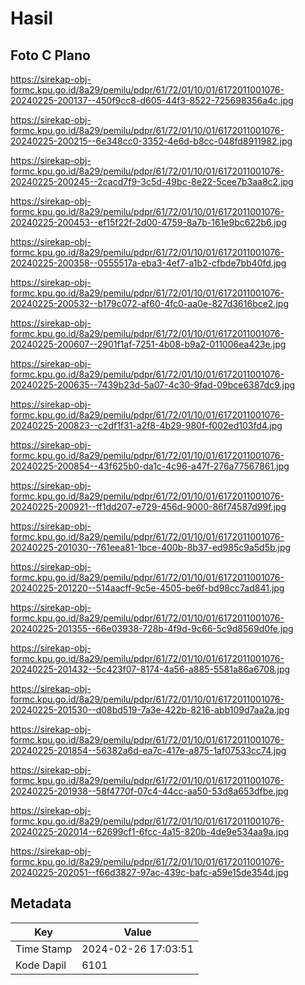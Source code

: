 # Hasil

## Foto C Plano

https://sirekap-obj-formc.kpu.go.id/8a29/pemilu/pdpr/61/72/01/10/01/6172011001076-20240225-200137--450f9cc8-d605-44f3-8522-725698356a4c.jpg

https://sirekap-obj-formc.kpu.go.id/8a29/pemilu/pdpr/61/72/01/10/01/6172011001076-20240225-200215--6e348cc0-3352-4e6d-b8cc-048fd8911982.jpg

https://sirekap-obj-formc.kpu.go.id/8a29/pemilu/pdpr/61/72/01/10/01/6172011001076-20240225-200245--2cacd7f9-3c5d-49bc-8e22-5cee7b3aa8c2.jpg

https://sirekap-obj-formc.kpu.go.id/8a29/pemilu/pdpr/61/72/01/10/01/6172011001076-20240225-200453--ef15f22f-2d00-4759-8a7b-161e9bc622b6.jpg

https://sirekap-obj-formc.kpu.go.id/8a29/pemilu/pdpr/61/72/01/10/01/6172011001076-20240225-200358--0555517a-eba3-4ef7-a1b2-cfbde7bb40fd.jpg

https://sirekap-obj-formc.kpu.go.id/8a29/pemilu/pdpr/61/72/01/10/01/6172011001076-20240225-200532--b179c072-af60-4fc0-aa0e-827d3616bce2.jpg

https://sirekap-obj-formc.kpu.go.id/8a29/pemilu/pdpr/61/72/01/10/01/6172011001076-20240225-200607--2901f1af-7251-4b08-b9a2-011006ea423e.jpg

https://sirekap-obj-formc.kpu.go.id/8a29/pemilu/pdpr/61/72/01/10/01/6172011001076-20240225-200635--7439b23d-5a07-4c30-9fad-09bce6387dc9.jpg

https://sirekap-obj-formc.kpu.go.id/8a29/pemilu/pdpr/61/72/01/10/01/6172011001076-20240225-200823--c2df1f31-a2f8-4b29-980f-f002ed103fd4.jpg

https://sirekap-obj-formc.kpu.go.id/8a29/pemilu/pdpr/61/72/01/10/01/6172011001076-20240225-200854--43f625b0-da1c-4c96-a47f-276a77567861.jpg

https://sirekap-obj-formc.kpu.go.id/8a29/pemilu/pdpr/61/72/01/10/01/6172011001076-20240225-200921--ff1dd207-e729-456d-9000-86f74587d99f.jpg

https://sirekap-obj-formc.kpu.go.id/8a29/pemilu/pdpr/61/72/01/10/01/6172011001076-20240225-201030--761eea81-1bce-400b-8b37-ed985c9a5d5b.jpg

https://sirekap-obj-formc.kpu.go.id/8a29/pemilu/pdpr/61/72/01/10/01/6172011001076-20240225-201220--514aacff-9c5e-4505-be6f-bd98cc7ad841.jpg

https://sirekap-obj-formc.kpu.go.id/8a29/pemilu/pdpr/61/72/01/10/01/6172011001076-20240225-201355--66e03938-728b-4f9d-9c66-5c9d8569d0fe.jpg

https://sirekap-obj-formc.kpu.go.id/8a29/pemilu/pdpr/61/72/01/10/01/6172011001076-20240225-201432--5c423f07-8174-4a56-a885-5581a86a6708.jpg

https://sirekap-obj-formc.kpu.go.id/8a29/pemilu/pdpr/61/72/01/10/01/6172011001076-20240225-201530--d08bd519-7a3e-422b-8216-abb109d7aa2a.jpg

https://sirekap-obj-formc.kpu.go.id/8a29/pemilu/pdpr/61/72/01/10/01/6172011001076-20240225-201854--56382a6d-ea7c-417e-a875-1af07533cc74.jpg

https://sirekap-obj-formc.kpu.go.id/8a29/pemilu/pdpr/61/72/01/10/01/6172011001076-20240225-201938--58f4770f-07c4-44cc-aa50-53d8a653dfbe.jpg

https://sirekap-obj-formc.kpu.go.id/8a29/pemilu/pdpr/61/72/01/10/01/6172011001076-20240225-202014--62699cf1-6fcc-4a15-820b-4de9e534aa9a.jpg

https://sirekap-obj-formc.kpu.go.id/8a29/pemilu/pdpr/61/72/01/10/01/6172011001076-20240225-202051--f66d3827-97ac-439c-bafc-a59e15de354d.jpg


## Metadata

| Key        | Value               |
| ---------- | ------------------- |
| Time Stamp | 2024-02-26 17:03:51 |
| Kode Dapil | 6101                |



